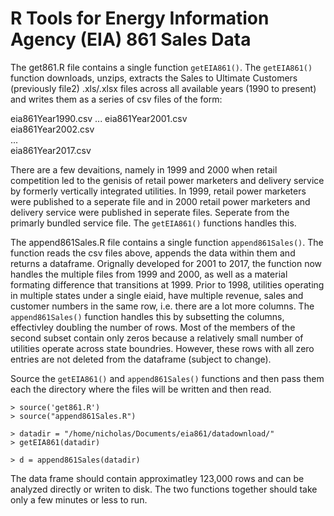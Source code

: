 # R Tools for Energy Information Agency (EIA) 861 Sales Data

The get861.R file contains a single function `getEIA861()`.   The `getEIA861()` function downloads, unzips, extracts the Sales to Ultimate Customers (previously file2) .xls/.xlsx files across all available years (1990 to present) and writes them as a series of csv files of the form:  

eia861Year1990.csv
...
eia861Year2001.csv     
eia861Year2002.csv    
...  
eia861Year2017.csv  

There are a few devaitions, namely in 1999 and 2000 when retail competition led to the genisis of retail power marketers and delivery service by formerly vertically integrated utilities. In 1999, retail power marketers were published to a seperate file and in 2000 retail power marketers and delivery service were published in seperate files.  Seperate from the primarly bundled service file. The `getEIA861()` functions handles this. 
 
The append861Sales.R file contains a single function `append861Sales()`.  The function reads the csv files above, appends the data within them and returns a dataframe. Orignally developed for 2001 to 2017, the function now handles the multiple files from 1999 and 2000, as well as a material formating difference that transitions at 1999. Prior to 1998, utilities operating in multiple states under a single eiaid, have multiple revenue, sales and customer numbers in the same row, i.e. there are a lot more columns. The `append861Sales()` function handles this by subsetting the columns, effectivley doubling the number of rows. Most of the members of the second subset contain only zeros because a relatively small number of utilities operate across state boundries.  However, these rows with all zero entries are not deleted from the dataframe (subject to change). 
  
Source the `getEIA861()` and `append861Sales()` functions and then pass them each the directory where the files will be written and then read.  

```{r}
> source('get861.R')
> source("append861Sales.R")
```
```{r}
> datadir = "/home/nicholas/Documents/eia861/datadownload/"
> getEIA861(datadir)
```
```{r}
> d = append861Sales(datadir)
```

The data frame should contain approximatley 123,000 rows and can be analyzed directly or writen to disk. The two functions together should take only a few minutes or less to run. 
